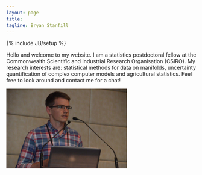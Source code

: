 ```yaml
---
layout: page
title: 
tagline: Bryan Stanfill
---
```

{% include JB/setup %}

Hello and welcome to my website.  I am a statistics postdoctoral fellow at the Commonwealth Scientific and Industrial Research Organisation (CSIRO).  My research interests are: statistical methods for data on manifolds, uncertainty quantification of complex computer models and agricultural statistics.  Feel free to look around and contact me for a chat!

<p><img src="images/BryanAASC2014.jpg" width="320"/></p>

<!---
## Recent posts

An introduction to the  [`rotations`](http://cran.r-project.org/web/packages/rotations/index.html) package in R:

<ul class="posts">
  {% for post in site.posts %}
    <li><span>{{ post.date | date_to_string }}</span> &raquo; <a href="{{ BASE_PATH }}{{ post.url }}">{{ post.title }}</a></li>
  {% endfor %}
</ul>

--->

